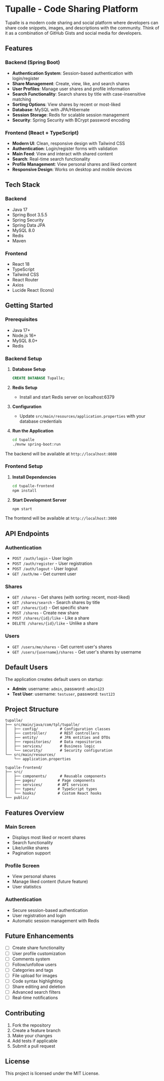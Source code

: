 # Tupalle - Code Sharing Platform

Tupalle is a modern code sharing and social platform where developers can share code snippets, images, and descriptions with the community. Think of it as a combination of GitHub Gists and social media for developers.

## Features

### Backend (Spring Boot)
- **Authentication System**: Session-based authentication with login/register
- **Share Management**: Create, view, like, and search shares
- **User Profiles**: Manage user shares and profile information
- **Search Functionality**: Search shares by title with case-insensitive matching
- **Sorting Options**: View shares by recent or most-liked
- **Database**: MySQL with JPA/Hibernate
- **Session Storage**: Redis for scalable session management
- **Security**: Spring Security with BCrypt password encoding

### Frontend (React + TypeScript)
- **Modern UI**: Clean, responsive design with Tailwind CSS
- **Authentication**: Login/register forms with validation
- **Main Feed**: View and interact with shared content
- **Search**: Real-time search functionality
- **Profile Management**: View personal shares and liked content
- **Responsive Design**: Works on desktop and mobile devices

## Tech Stack

### Backend
- Java 17
- Spring Boot 3.5.5
- Spring Security
- Spring Data JPA
- MySQL 8.0
- Redis
- Maven

### Frontend
- React 18
- TypeScript
- Tailwind CSS
- React Router
- Axios
- Lucide React (Icons)

## Getting Started

### Prerequisites
- Java 17+
- Node.js 16+
- MySQL 8.0+
- Redis

### Backend Setup

1. **Database Setup**
   ```sql
   CREATE DATABASE Tupalle;
   ```

2. **Redis Setup**
   - Install and start Redis server on localhost:6379

3. **Configuration**
   - Update `src/main/resources/application.properties` with your database credentials

4. **Run the Application**
   ```bash
   cd tupalle
   ./mvnw spring-boot:run
   ```

The backend will be available at `http://localhost:8080`

### Frontend Setup

1. **Install Dependencies**
   ```bash
   cd tupalle-frontend
   npm install
   ```

2. **Start Development Server**
   ```bash
   npm start
   ```

The frontend will be available at `http://localhost:3000`

## API Endpoints

### Authentication
- `POST /auth/login` - User login
- `POST /auth/register` - User registration
- `POST /auth/logout` - User logout
- `GET /auth/me` - Get current user

### Shares
- `GET /shares` - Get shares (with sorting: recent, most-liked)
- `GET /shares/search` - Search shares by title
- `GET /shares/{id}` - Get specific share
- `POST /shares` - Create new share
- `POST /shares/{id}/like` - Like a share
- `DELETE /shares/{id}/like` - Unlike a share

### Users
- `GET /users/me/shares` - Get current user's shares
- `GET /users/{username}/shares` - Get user's shares by username

## Default Users

The application creates default users on startup:
- **Admin**: username: `admin`, password: `admin123`
- **Test User**: username: `testuser`, password: `test123`

## Project Structure

```
tupalle/
├── src/main/java/com/tpl/tupalle/
│   ├── config/          # Configuration classes
│   ├── controller/      # REST controllers
│   ├── entity/          # JPA entities and DTOs
│   ├── repositories/    # Data repositories
│   ├── services/        # Business logic
│   └── security/        # Security configuration
└── src/main/resources/
    └── application.properties

tupalle-frontend/
├── src/
│   ├── components/      # Reusable components
│   ├── pages/          # Page components
│   ├── services/       # API services
│   ├── types/          # TypeScript types
│   └── hooks/          # Custom React hooks
└── public/
```

## Features Overview

### Main Screen
- Displays most liked or recent shares
- Search functionality
- Like/unlike shares
- Pagination support

### Profile Screen
- View personal shares
- Manage liked content (future feature)
- User statistics

### Authentication
- Secure session-based authentication
- User registration and login
- Automatic session management with Redis

## Future Enhancements

- [ ] Create share functionality
- [ ] User profile customization
- [ ] Comments system
- [ ] Follow/unfollow users
- [ ] Categories and tags
- [ ] File upload for images
- [ ] Code syntax highlighting
- [ ] Share editing and deletion
- [ ] Advanced search filters
- [ ] Real-time notifications

## Contributing

1. Fork the repository
2. Create a feature branch
3. Make your changes
4. Add tests if applicable
5. Submit a pull request

## License

This project is licensed under the MIT License.

